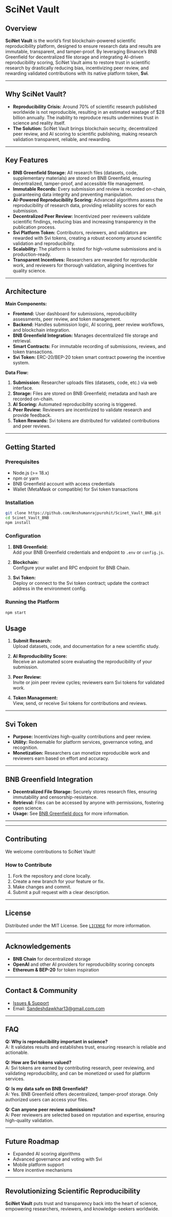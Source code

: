 # SciNet Vault

## Overview

**SciNet Vault** is the world’s first blockchain-powered scientific reproducibility platform, designed to ensure research data and results are immutable, transparent, and tamper-proof. By leveraging Binance’s BNB Greenfield for decentralized file storage and integrating AI-driven reproducibility scoring, SciNet Vault aims to restore trust in scientific research by drastically reducing bias, incentivizing peer review, and rewarding validated contributions with its native platform token, **Svi**.

---

## Why SciNet Vault?

- **Reproducibility Crisis:** Around 70% of scientific research published worldwide is not reproducible, resulting in an estimated wastage of $28 billion annually. The inability to reproduce results undermines trust in science and reality itself.
- **The Solution:** SciNet Vault brings blockchain security, decentralized peer review, and AI scoring to scientific publishing, making research validation transparent, reliable, and rewarding.

---

## Key Features

- **BNB Greenfield Storage:** All research files (datasets, code, supplementary materials) are stored on BNB Greenfield, ensuring decentralized, tamper-proof, and accessible file management.
- **Immutable Records:** Every submission and review is recorded on-chain, guaranteeing data integrity and preventing manipulation.
- **AI-Powered Reproducibility Scoring:** Advanced algorithms assess the reproducibility of research data, providing reliability scores for each submission.
- **Decentralized Peer Review:** Incentivized peer reviewers validate scientific findings, reducing bias and increasing transparency in the publication process.
- **Svi Platform Token:** Contributors, reviewers, and validators are rewarded with Svi tokens, creating a robust economy around scientific validation and reproducibility.
- **Scalability:** The platform is tested for high-volume submissions and is production-ready.
- **Transparent Incentives:** Researchers are rewarded for reproducible work, and reviewers for thorough validation, aligning incentives for quality science.

---

## Architecture

**Main Components:**
- **Frontend:** User dashboard for submissions, reproducibility assessments, peer review, and token management.
- **Backend:** Handles submission logic, AI scoring, peer review workflows, and blockchain integration.
- **BNB Greenfield Integration:** Manages decentralized file storage and retrieval.
- **Smart Contracts:** For immutable recording of submissions, reviews, and token transactions.
- **Svi Token:** ERC-20/BEP-20 token smart contract powering the incentive system.

**Data Flow:**
1. **Submission:** Researcher uploads files (datasets, code, etc.) via web interface.
2. **Storage:** Files are stored on BNB Greenfield; metadata and hash are recorded on-chain.
3. **AI Scoring:** Automated reproducibility scoring is triggered.
4. **Peer Review:** Reviewers are incentivized to validate research and provide feedback.
5. **Token Rewards:** Svi tokens are distributed for validated contributions and peer reviews.

---

## Getting Started

### Prerequisites

- Node.js (>= 18.x)
- npm or yarn
- BNB Greenfield account with access credentials
- Wallet (MetaMask or compatible) for Svi token transactions

### Installation

```bash
git clone https://github.com/Anshumanrajpurohit/Scinet_Vault_BNB.git
cd Scinet_Vault_BNB
npm install
```

### Configuration

1. **BNB Greenfield:**  
   Add your BNB Greenfield credentials and endpoint to `.env` or `config.js`.

2. **Blockchain:**  
   Configure your wallet and RPC endpoint for BNB Chain.

3. **Svi Token:**  
   Deploy or connect to the Svi token contract; update the contract address in the environment config.

### Running the Platform

```bash
npm start
```

## Usage

1. **Submit Research:**  
   Upload datasets, code, and documentation for a new scientific study.

2. **AI Reproducibility Score:**  
   Receive an automated score evaluating the reproducibility of your submission.

3. **Peer Review:**  
   Invite or join peer review cycles; reviewers earn Svi tokens for validated work.

4. **Token Management:**  
   View, send, or receive Svi tokens for contributions and reviews.

---

## Svi Token

- **Purpose:** Incentivizes high-quality contributions and peer review.
- **Utility:** Redeemable for platform services, governance voting, and recognition.
- **Monetization:** Researchers can monetize reproducible work and reviewers earn based on effort and accuracy.

---

## BNB Greenfield Integration

- **Decentralized File Storage:** Securely stores research files, ensuring immutability and censorship-resistance.
- **Retrieval:** Files can be accessed by anyone with permissions, fostering open science.
- **Usage:** See [BNB Greenfield docs](https://greenfield.bnbchain.org/docs/) for more information.

---

---

## Contributing

We welcome contributions to SciNet Vault!

### How to Contribute

1. Fork the repository and clone locally.
2. Create a new branch for your feature or fix.
3. Make changes and commit.
4. Submit a pull request with a clear description.


---

## License

Distributed under the MIT License. See [`LICENSE`](LICENSE) for more information.

---

## Acknowledgements

- **BNB Chain** for decentralized storage
- **OpenAI** and other AI providers for reproducibility scoring concepts
- **Ethereum & BEP-20** for token inspiration

---

## Contact & Community

- [Issues & Support](https://github.com/Anshumanrajpurohit/Scinet_Vault_BNB/issues)
- Email: [Sandeshdawkhar13@gmail.com.com](mailto:Sandeshdawkhar13@gmail.com)

---

## FAQ

**Q: Why is reproducibility important in science?**  
A: It validates results and establishes trust, ensuring research is reliable and actionable.

**Q: How are Svi tokens valued?**  
A: Svi tokens are earned by contributing research, peer reviewing, and validating reproducibility, and can be monetized or used for platform services.

**Q: Is my data safe on BNB Greenfield?**  
A: Yes. BNB Greenfield offers decentralized, tamper-proof storage. Only authorized users can access your files.

**Q: Can anyone peer review submissions?**  
A: Peer reviewers are selected based on reputation and expertise, ensuring high-quality validation.

---

## Future Roadmap

- Expanded AI scoring algorithms
- Advanced governance and voting with Svi
- Mobile platform support
- More incentive mechanisms

---

## Revolutionizing Scientific Reproducibility

**SciNet Vault** puts trust and transparency back into the heart of science, empowering researchers, reviewers, and knowledge-seekers worldwide.

